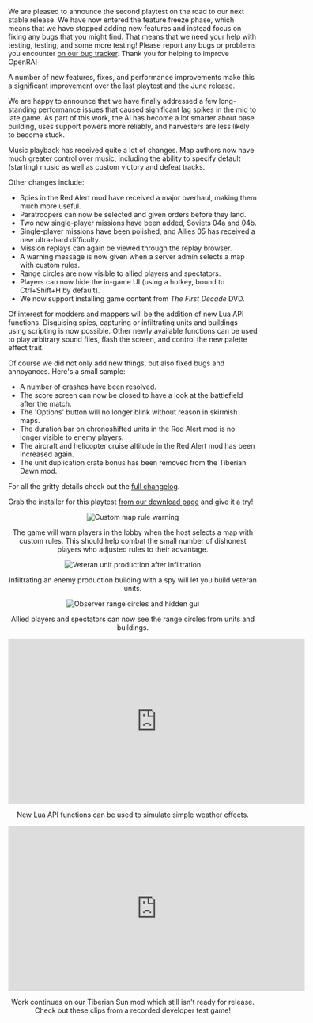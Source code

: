 We are pleased to announce the second playtest on the road to our next stable release.  We have now entered the feature freeze phase, which means that we have stopped adding new features and instead focus on fixing any bugs that you might find.  That means that we need your help with testing, testing, and some more testing!  Please report any bugs or problems you encounter [on our bug tracker](http://bugs.openra.net). Thank you for helping to improve OpenRA!

A number of new features, fixes, and performance improvements make this a significant improvement over the last playtest and the June release.

We are happy to announce that we have finally addressed a few long-standing performance issues that caused significant lag spikes in the mid to late game.  As part of this work, the AI has become a lot smarter about base building, uses support powers more reliably, and harvesters are less likely to become stuck.

Music playback has received quite a lot of changes.  Map authors now have much greater control over music, including the ability to specify default (starting) music as well as custom victory and defeat tracks.

Other changes include:

* Spies in the Red Alert mod have received a major overhaul, making them much more useful.
* Paratroopers can now be selected and given orders before they land.
* Two new single-player missions have been added, Soviets 04a and 04b.
* Single-player missions have been polished, and Allies 05 has received a new ultra-hard difficulty.
* Mission replays can again be viewed through the replay browser.
* A warning message is now given when a server admin selects a map with custom rules.
* Range circles are now visible to allied players and spectators.
* Players can now hide the in-game UI (using a hotkey, bound to Ctrl+Shift+H by default).
* We now support installing game content from *The First Decade* DVD.

Of interest for modders and mappers will be the addition of new Lua API functions.  Disguising spies, capturing or infiltrating units and buildings using scripting is now possible.  Other newly available functions can be used to play arbitrary sound files, flash the screen, and control the new palette effect trait.

Of course we did not only add new things, but also fixed bugs and annoyances.  Here's a small sample:

* A number of crashes have been resolved.
* The score screen can now be closed to have a look at the battlefield after the match.
* The 'Options' button will no longer blink without reason in skirmish maps.
* The duration bar on chronoshifted units in the Red Alert mod is no longer visible to enemy players.
* The aircraft and helicopter cruise altitude in the Red Alert mod has been increased again.
* The unit duplication crate bonus has been removed from the Tiberian Dawn mod.

For all the gritty details check out the [full changelog](http://changelog.openra.net).

Grab the installer for this playtest [from our download page](/download/) and give it a try!

<div style="text-align:center" markdown="1">

![Custom map rule warning](/images/news/20150808-cnc-lobby.png)

The game will warn players in the lobby when the host selects a map with custom rules.  This should help combat the small number of dishonest players who adjusted rules to their advantage.

![Veteran unit production after infiltration](/images/news/20150808-ra-infiltrate-production-bonus.png)

Infiltrating an enemy production building with a spy will let you build veteran units.

![Observer range circles and hidden gui](/images/news/20150808-d2k-range-circles.png)

Allied players and spectators can now see the range circles from units and buildings.

<iframe width="600" height="333" src="https://www.youtube-nocookie.com/embed/3ai-MeYDx5c?rel=0" frameborder="0" allowfullscreen></iframe>

New Lua API functions can be used to simulate simple weather effects.

<iframe width="600" height="333" src="https://www.youtube-nocookie.com/embed/WoZoQILTaGk?rel=0" frameborder="0" allowfullscreen></iframe>

Work continues on our Tiberian Sun mod which still isn't ready for release.  Check out these clips from a recorded developer test game!

</div>
